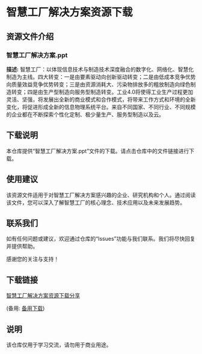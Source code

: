 # 智慧工厂解决方案资源下载

## 资源文件介绍

### 智慧工厂解决方案.ppt

**描述:**
智慧工厂：以体现信息技术与制造技术深度融合的数字化、网络化、智慧化制造为主线。四大转变：一是由要素驱动向创新驱动转变；二是由低成本竞争优势向质量效益竞争优势转变；三是由资源消耗大、污染物排放多的粗放制造向绿色制造转变；四是由生产型制造向服务型制造转变。工业4.0将使得工业生产过程更加灵活、坚强，将发展出全新的商业模式和合作模式，将带来工作方式和环境的全新变化，将促进形成全新的信息物理系统平台。来自不同国家、不同行业、不同规模的企业都在不断探索个性化定制、极少量生产、服务型制造以及云。

## 下载说明

本仓库提供“智慧工厂解决方案.ppt”文件的下载。请点击仓库中的文件链接进行下载。

## 使用建议

该资源文件适用于对智慧工厂解决方案感兴趣的企业、研究机构和个人。通过阅读该文件，您可以深入了解智慧工厂的核心理念、技术应用以及未来发展趋势。

## 联系我们

如有任何问题或建议，欢迎通过仓库的“Issues”功能与我们联系。我们将尽快回复并提供帮助。

感谢您的关注与支持！

## 下载链接
[智慧工厂解决方案资源下载分享](https://pan.quark.cn/s/2abfe281806d) 

(备用: [备用下载](https://pan.baidu.com/s/1skHCDkJ1sQe_qn4FiPNR2w?pwd=1234))

## 说明

该仓库仅用于学习交流，请勿用于商业用途。
